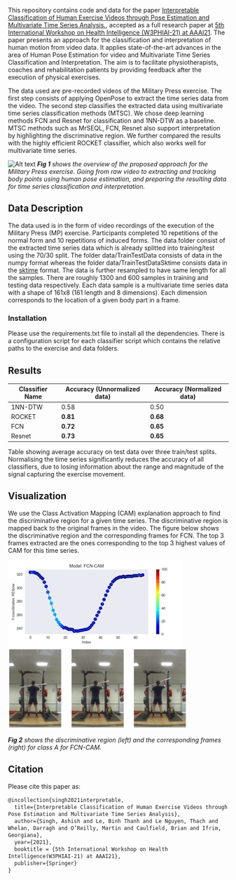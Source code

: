 This repository contains code and data for the paper [Interpretable Classification of Human Exercise Videos through Pose Estimation and Multivariate Time Series Analysis.](https://www.researchgate.net/publication/348436597_Interpretable_Classification_of_Human_Exercise_Videos_through_Pose_Estimation_and_Multivariate_Time_Series_Analysis), accepted as a full research paper at [5th International Workshop on Health Intelligence
(W3PHIAI-21) at AAAI21](http://w3phiai2021.w3phi.com/index.html#).
The paper presents an approach for the classification and interpretation
of human motion from video data. It applies state-of-the-art advances in
the area of Human Pose Estimation for video and Multivariate Time Series Classification
and Interpretation. The aim is to facilitate physiotherapists, coaches and rehabilitation
patients by providing feedback after the execution of physical exercises. 

The data used are pre-recorded videos of the Military Press exercise. The first step consists of applying
OpenPose to extract the time series data from the video. The second step
classifies the extracted data using multivariate time series classification methods (MTSC). 
We chose deep learning methods FCN and Resnet for classification and 1NN-DTW as a baseline. 
MTSC methods such as MrSEQL, FCN, Resnet also support interpretation 
by highlighting the discriminative region. We further compared the results
with the highly efficient ROCKET classifier, which also works well for multivariate time series.

![Alt text](figs/overview.png?raw=true)
<em>**Fig 1** shows the overview of the proposed approach for the Military Press exercise. Going from raw video to
extracting and tracking body points using human pose estimation, and preparing the resulting data for
time series classification and interpretation.</em>

## Data Description
The data used is in the form of video recordings of the execution of the Military Press (MP) exercise.
Participants completed 10 repetitions of the normal form and 10 repetitions of induced forms. 
The data folder consist of the extracted time series data which is already splitted into training/test using the 70/30 split.
The folder data/TrainTestData consists of data in the numpy format whereas the folder data/TrainTestDataSktime consists data in the [sktime](https://www.sktime.org/en/latest/) format.
The data is further resampled to have same length for all the samples.
There are roughly 1300 and 600 samples in training
and testing data respectively. Each data sample is a multivariate time series data with a
shape of 161x8 (161 length and 8 dimensions). Each dimension corresponds to the location of a given body part in a frame.

### Installation
Please use the requirements.txt file to install all the dependencies. There is a configuration script for each 
classifier script which contains the relative paths to the exercise and data folders.


## Results
Classifier Name | Accuracy (Unnormalized data) | Accuracy (Normalized data)
--------------- | -----------------------------| ---------------
1NN-DTW | 0.58 | 0.50 
ROCKET | **0.81** | **0.68**
FCN | **0.72** | **0.65**
Resnet | **0.73** | **0.65**

Table showing average accuracy on test data over three train/test splits. Normalising the time series
significantly reduces the accuracy of all classifiers, due to losing information about the range and
magnitude of the signal capturing the exercise movement.

## Visualization
We use the Class Activation Mapping (CAM) explanation approach to find the discriminative region for a given time series.
The discriminative region is mapped back to the original frames in the video. The figure below 
shows the discriminative region and the corresponding frames for
FCN. The top 3 frames extracted are the ones corresponding to the top 3 highest values of CAM for this time series.

![Alt](figs/fcn_region2.jpg) ![Alt](figs/fcn_frame.png)

<em>**Fig 2** shows the discriminative region (left) and the corresponding frames (right) 
for class A for FCN-CAM. </em>

## Citation
Please cite this paper as:
```
@incollection{singh2021interpretable,
  title={Interpretable Classification of Human Exercise Videos through Pose Estimation and Multivariate Time Series Analysis},
  author={Singh, Ashish and Le, Binh Thanh and Le Nguyen, Thach and Whelan, Darragh and O’Reilly, Martin and Caulfield, Brian and Ifrim, Georgiana},
  year={2021},
  booktitle = {5th International Workshop on Health Intelligence(W3PHIAI-21) at AAAI21},
  publisher={Springer}
}
```

